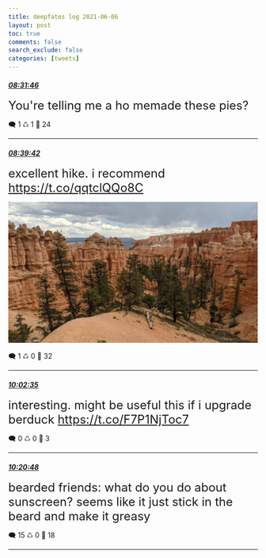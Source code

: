 ```yaml
---
title: deepfates log 2021-06-06
layout: post
toc: true
comments: false
search_exclude: false
categories: [tweets]
---
```



#### <a href = "https://twitter.com/deepfates/status/1401547368651059201">*08:31:46*</a>

<font size="5">You're telling me a ho memade these pies?</font>



🗨️ 1 ♺ 1 🤍  24   

---
    
#### <a href = "https://twitter.com/deepfates/status/1401549365806714881">*08:39:42*</a>

<font size="5">excellent hike. i recommend  https://t.co/qqtclQQo8C</font>

![image from twitter](/images/E3NNuETUUAY7Xx0.jpg)


🗨️ 1 ♺ 0 🤍  32   

---
    
#### <a href = "https://twitter.com/deepfates/status/1401570223363293190">*10:02:35*</a>

<font size="5">interesting. might be useful this if i upgrade berduck   https://t.co/F7P1NjToc7</font>



🗨️ 0 ♺ 0 🤍  3   

---
    
#### <a href = "https://twitter.com/deepfates/status/1401574805355204608">*10:20:48*</a>

<font size="5">bearded friends: what do you do about sunscreen?   seems like it just stick in the beard and make it greasy</font>



🗨️ 15 ♺ 0 🤍  18   

---
    
            

